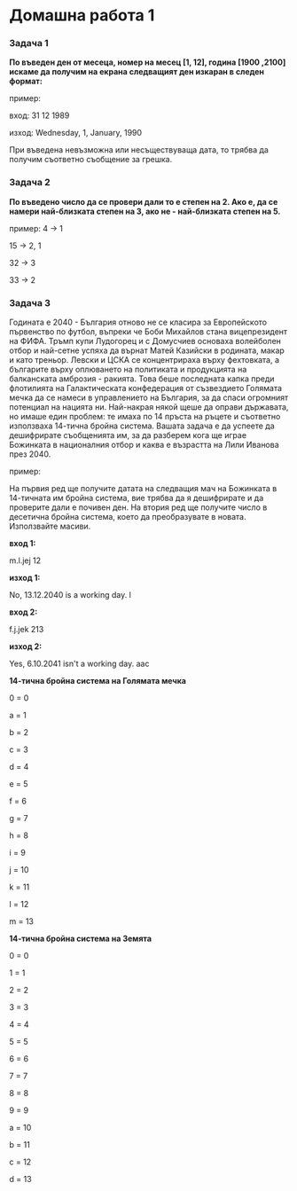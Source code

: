 # Домашна работа 1

### Задача 1
**По въведен ден от месеца, номер на месец [1, 12], година [1900 ,2100] искаме да получим на екрана следващият ден изкаран в следен формат:**

пример:

вход: 31 12 1989

изход: Wednesday, 1, January, 1990

При въведена невъзможна или несъществуваща дата, то трябва да получим съответно съобщение за грешка.

### Задача 2
**По въведено число да се провери дали то е степен на 2. Ако е, да се намери най-близката степен на 3, ако не - най-близката степен на 5.**

пример:
4 -> 1

15 -> 2, 1

32 -> 3

33 -> 2

### Задача 3
Годината е 2040 - България отново не се класира за Европейското първенство по футбол, въпреки че Боби Михайлов стана вицепрезидент на ФИФА. Тръмп купи Лудогорец и с Домусчиев основаха волейболен отбор и най-сетне успяха да върнат Матей Казийски в родината, макар и като треньор. Левски и ЦСКА се концентрираха върху фехтовката, а българите върху оплюването на политиката и продукцията на балканската амброзия - ракията. Това беше последната капка преди флотилията на Галактическата конфедерация от съзвездието Голямата мечка да се намеси в управлението на България, за да спаси огромният потенциал на нацията ни. Най-накрая някой щеше да оправи държавата, но имаше един проблем: те имаха по 14 пръста на ръцете и съответно използваха 14-тична бройна система. Вашата задача е да успеете да дешифрирате съобщенията им, за да разберем кога ще играе Божинката в националния отбор и каква е възрастта на Лили Иванова през 2040.

пример:

На първия ред ще получите датата на следващия мач на Божинката в 14-тичната им бройна система, вие трябва да я дешифрирате и да проверите дали е почивен ден.
На втория ред ще получите число в десетична бройна система, което да преобразувате в новата.
Използвайте масиви.

**вход 1:**

m.l.jej
12

**изход 1:**

No, 13.12.2040 is a working day.
l

**вход 2:**

f.j.jek
213

**изход 2:**

Yes, 6.10.2041 isn't a working day.
aac

**14-тична бройна система на Голямата мечка**

0 = 0

a = 1

b = 2

c = 3

d = 4

e = 5

f = 6

g = 7

h = 8

i = 9

j = 10

k = 11

l = 12

m = 13

**14-тична бройна система на Земята**

0 = 0

1 = 1

2 = 2

3 = 3

4 = 4

5 = 5

6 = 6

7 = 7

8 = 8

9 = 9

a = 10

b = 11

c = 12

d = 13
